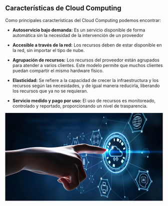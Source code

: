 ## Características de Cloud Computing

Como principales características del Cloud Computing podemos encontrar: 

- **Autoservicio bajo demanda:** Es un servicio disponible de forma automática sin la necesidad de la intervención de un proveedor 

- **Accesible a través de la red:** Los recursos deben de estar disponible en la red, sin importar el tipo de nube.

- **Agrupación de recursos:** Los recursos del proveedor están agrupados para atender a varios clientes. Este modelo permite que muchos clientes puedan compartir el mismo hardware físico. 

- **Elasticidad:** Se refiere a la capacidad de crecer la infraestructura y los recursos según las necesidades, y de igual manera reducirla, liberando los recursos que ya no se requieran.

- **Servicio medido y pago por uso:** El uso de recursos es monitoreado, controlado y reportado, proporcionando un nivel de trasparencia.

![image](/img/cloud3.jpg)